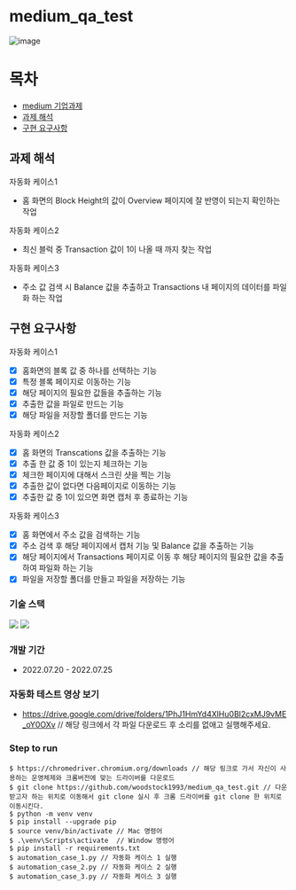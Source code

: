 # medium_qa_test

![image](https://user-images.githubusercontent.com/67543838/180643284-a30f3dc0-0d2f-4a01-8b04-07bcc47df41c.png)

# 목차

- [medium 기업과제](#medium_기업과제)
- [과제 해석](#과제-해석)
- [구현 요구사항](#구현-요구사항)


## 과제 해석

자동화 케이스1
- 홈 화면의 Block Height의 값이 Overview 페이지에 잘 반영이 되는지 확인하는 작업

자동화 케이스2
- 최신 블럭 중 Transaction 값이 1이 나올 때 까지 찾는 작업 

자동화 케이스3
- 주소 값 검색 시 Balance 값을 추출하고 Transactions 내 페이지의 데이터를 파일화 하는 작업

## 구현 요구사항
자동화 케이스1
- [x] 홈화면의 블록 값 중 하나를 선택하는 기능
- [x] 특정 블록 페이지로 이동하는 기능
- [x] 해당 페이지의 필요한 값들을 추출하는 기능
- [x] 추출한 값을 파일로 만드는 기능
- [x] 해당 파일을 저장할 폴더를 만드는 기능

자동화 케이스2
- [x] 홈 화면의 Transcations 값을 추출하는 기능
- [x] 추출 한 값 중 1이 있는지 체크하는 기능
- [x] 체크한 페이지에 대해서 스크린 샷을 찍는 기능
- [x] 추출한 값이 없다면 다음페이지로 이동하는 기능
- [x] 추출한 값 중 1이 있으면 화면 캡처 후 종료하는 기능

자동화 케이스3
- [x] 홈 화면에서 주소 값을 검색하는 기능
- [x] 주소 검색 후 해당 페이지에서 캡처 기능 및 Balance 값을 추출하는 기능
- [x] 해당 페이지에서 Transactions 페이지로 이동 후 해당 페이지의 필요한 값을 추출하여 파일화 하는 기능
- [x] 파일을 저장할 폴더를 만들고 파일을 저장하는 기능

### 기술 스택
<img src="https://img.shields.io/badge/Python-3776AB?style=flat-square&logo=Python&logoColor=white"/>  <img src="https://img.shields.io/badge/PyCharm-000000?style=flat-square&logo=PyCharm&logoColor=white"/> 

### 개발 기간
- 2022.07.20 - 2022.07.25

### 자동화 테스트 영상 보기
- https://drive.google.com/drive/folders/1PhJ1HmYd4XlHu0Bl2cxMJ9vME_oY0OXv // 해당 링크에서 각 파일 다운로드 후 소리를 없애고 실행해주세요.

### Step to run
```
$ https://chromedriver.chromium.org/downloads // 해당 링크로 가서 자신이 사용하는 운영체제와 크롬버전에 맞는 드라이버를 다운로드
$ git clone https://github.com/woodstock1993/medium_qa_test.git // 다운받고자 하는 위치로 이동해서 git clone 실시 후 크롬 드라이버를 git clone 한 위치로 이동시킨다.
$ python -m venv venv
$ pip install --upgrade pip
$ source venv/bin/activate // Mac 명령어
$ .\venv\Scripts\activate  // Window 명령어
$ pip install -r requirements.txt
$ automation_case_1.py // 자동화 케이스 1 실행 
$ automation_case_2.py // 자동화 케이스 2 실행 
$ automation_case_3.py // 자동화 케이스 3 실행 
```
